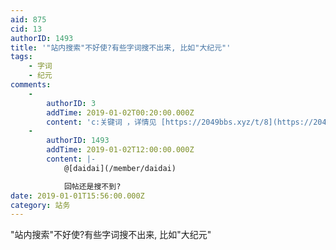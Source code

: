 ```yaml
---
aid: 875
cid: 13
authorID: 1493
title: '"站内搜索"不好使?有些字词搜不出来, 比如"大纪元"'
tags:
    - 字词
    - 纪元
comments:
    -
        authorID: 3
        addTime: 2019-01-02T00:20:00.000Z
        content: 'c:关键词 ，详情见 [https://2049bbs.xyz/t/8](https://2049bbs.xyz/t/8) 第二点。'
    -
        authorID: 1493
        addTime: 2019-01-02T12:00:00.000Z
        content: |-
            @[daidai](/member/daidai)

            回帖还是搜不到?
date: 2019-01-01T15:56:00.000Z
category: 站务
---
```


"站内搜索"不好使?有些字词搜不出来, 比如"大纪元"
